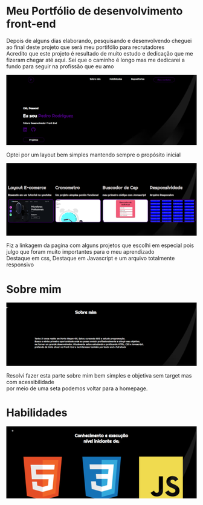 <h1>
  Meu Portfólio de desenvolvimento front-end
</h1>

<p> Depois de alguns dias elaborando, pesquisando e desenvolvendo cheguei ao final deste projeto que será meu portifólio para recrutadores<br>
Acredito que este projeto é resultado de muito estudo e dedicação que me fizeram chegar até aqui.
  Sei que o caminho é longo mas me dedicarei a fundo para seguir na profissão que eu amo 
</p>
<di> 
<img src="./read.me.png">
  <p>Optei por um layout bem simples mantendo sempre o propósito inicial</p>
</di>
<div>
  <img src="./read.me2.png">
  <p>Fiz a linkagem da pagina com alguns projetos que escolhi em especial pois julgo que foram muito importantes para o meu aprendizado<br>
  Destaque em css, Destaque em Javascript e um arquivo totalmente responsivo</p>
</div>
<div>
  <h1>Sobre mim</h1>
  <img src="./read.me3.png">
  <p> Resolvi fazer esta parte sobre mim bem simples e objetiva sem target mas com acessibilidade<br>
  por meio de uma seta podemos voltar para a homepage.</p>
</div>
<div>
  <h1>
    Habilidades
  </h1>
  <img src="read.me4.png">
</div>
